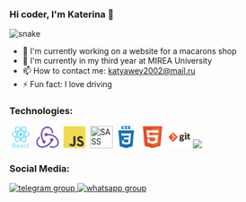 ### Hi coder, I'm Katerina 👋

<p>
 <img width="300" src="https://media3.giphy.com/media/NytMLKyiaIh6VH9SPm/giphy.gif?cid=ecf05e47athq8yoct2lyfunnf7o3ds3m322r9rtajtiakpbx&ep=v1_gifs_search&rid=giphy.gif&ct=g" alt="snake"/>
</p>


<p></p>

- 🔭 I'm currently working on a website for a macarons shop
- 🌱 I'm currently in my third year at MIREA University
- 📫 How to contact me: katyawey2002@mail.ru
- ⚡ Fun fact: I love driving

### Technologies:
<div>
  <img src="https://github.com/devicons/devicon/blob/master/icons/react/react-original-wordmark.svg" title="React" alt="React" width="40" height="40"/>&nbsp;
  <img src="https://github.com/devicons/devicon/blob/master/icons/redux/redux-original.svg" title="Redux" alt="Redux " width="40" height="40"/>&nbsp;
  <img src="https://github.com/devicons/devicon/blob/master/icons/javascript/javascript-original.svg" title="JavaScript" alt="JavaScript" width="40" height="40"/>&nbsp;
  <img src="https://user-images.githubusercontent.com/108359930/221673250-00e9fda0-73c7-4e57-8911-e452fa852d6c.png" title="SASS" **alt="SASS" width="40" height="40"/>
  <img src="https://github.com/devicons/devicon/blob/master/icons/css3/css3-plain-wordmark.svg"  title="CSS3" alt="CSS" width="40" height="40"/>&nbsp;
  <img src="https://github.com/devicons/devicon/blob/master/icons/html5/html5-original.svg" title="HTML5" alt="HTML" width="40" height="40"/>&nbsp;
  <img src="https://github.com/devicons/devicon/blob/master/icons/git/git-original-wordmark.svg" title="Git" **alt="Git" width="40" height="40"/>
  <img src="https://www.vectorlogo.zone/logos/getbootstrap/getbootstrap-ar21.svg" height="50" />
</div>

### Social Media:

<a href="https://t.me/Milky_Enot" target="_blank">
      <img src="https://cdn-icons-png.flaticon.com/512/2111/2111646.png" width="40" height="40" alt="telegram group" />
    </a>
<a href="https://wa.me/79859562669" target="_blank">
      <img src="https://cdn-icons-png.flaticon.com/512/3670/3670051.png" width="40" height="40" alt="whatsapp group" />
    </a>
